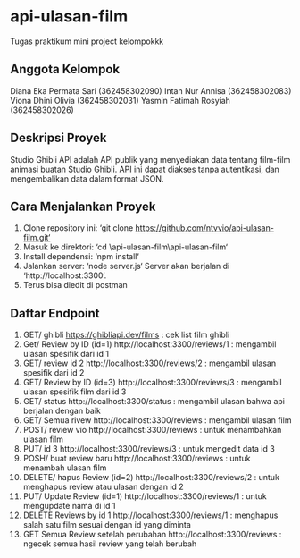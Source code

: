 # api-ulasan-film
Tugas praktikum mini project kelompokkk

## Anggota Kelompok
Diana Eka Permata Sari (362458302090)
Intan Nur Annisa (362458302083)
Viona Dhini Olivia (362458302031)
Yasmin Fatimah Rosyiah (362458302026)

## Deskripsi Proyek
Studio Ghibli API adalah API publik yang menyediakan data tentang film-film animasi buatan Studio Ghibli. API ini dapat diakses tanpa autentikasi, dan mengembalikan data dalam format JSON.

 ## Cara Menjalankan Proyek 
1. Clone repository ini: ‘git clone https://github.com/ntvvio/api-ulasan-film.git‘
2. Masuk ke direktori: ‘cd \api-ulasan-film\api-ulasan-film‘
3. Install dependensi: ‘npm install‘
4. Jalankan server: ‘node server.js‘
Server akan berjalan di ‘http://localhost:3300‘.
5. Terus bisa diedit di postman

## Daftar Endpoint
1. GET/ ghibli https://ghibliapi.dev/films : cek list film ghibli
2. Get/ Review by ID (id=1) http://localhost:3300/reviews/1 : mengambil ulasan spesifik dari id 1
3. GET/ review id 2 http://localhost:3300/reviews/2 : mengambil ulasan spesifik dari id 2
4. GET/ Review by ID (id=3) http://localhost:3300/reviews/3 : mengambil ulasan spesifik film dari id 3
5. GET/ status http://localhost:3300/status : mengambil ulasan bahwa api berjalan dengan baik
6. GET/ Semua rivew http://localhost:3300/reviews : mengambil ulasan film
7. POST/ review vio http://localhost:3300/reviews : untuk menambahkan ulasan film
8. PUT/ id 3 http://localhost:3300/reviews/3 : untuk mengedit data id 3
9. POSH/ buat review baru http://localhost:3300/reviews : untuk menambah ulasan film
10. DELETE/ hapus Review (id=2) http://localhost:3300/reviews/2 : untuk menghapus review atau ulasan dengan id 2
11. PUT/ Update Review (id=1) http://localhost:3300/reviews/1 : untuk mengupdate nama di id 1
12. DELETE Reviews by id 1  http://localhost:3300/reviews/1 : menghapus salah satu film sesuai dengan id yang diminta
13. GET Semua Review setelah perubahan http://localhost:3300/reviews : ngecek semua hasil review yang telah berubah
